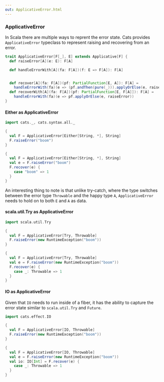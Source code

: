 ```yaml
---
out: ApplicativeError.html
---
```


### ApplicativeError

In Scala there are multiple ways to reprent the error state. Cats provides `ApplicativeError` typeclass to represent raising and recovering from an error.

```scala
trait ApplicativeError[F[_], E] extends Applicative[F] {
  def raiseError[A](e: E): F[A]

  def handleErrorWith[A](fa: F[A])(f: E => F[A]): F[A]


  def recover[A](fa: F[A])(pf: PartialFunction[E, A]): F[A] =
    handleErrorWith(fa)(e => (pf.andThen(pure(_))).applyOrElse(e, raiseError[A](_)))
  def recoverWith[A](fa: F[A])(pf: PartialFunction[E, F[A]]): F[A] =
    handleErrorWith(fa)(e => pf.applyOrElse(e, raiseError))
}
```

#### Either as ApplicativeError

```scala mdoc
import cats._, cats.syntax.all._

{
  val F = ApplicativeError[Either[String, *], String]
  F.raiseError("boom")
}
```

```scala mdoc
{
  val F = ApplicativeError[Either[String, *], String]
  val e = F.raiseError("boom")
  F.recover(e) {
    case "boom" => 1
  }
}
```

An interesting thing to note is that unlike try-catch, where the type switches between the error type `Throwable` and the happy type `A`, `ApplicativeError` needs to hold on to both `E` and `A` as data.

#### scala.util.Try as ApplicativeError

```scala mdoc
import scala.util.Try

{
  val F = ApplicativeError[Try, Throwable]
  F.raiseError(new RuntimeException("boom"))
}
```

```scala mdoc
{
  val F = ApplicativeError[Try, Throwable]
  val e = F.raiseError(new RuntimeException("boom"))
  F.recover(e) {
    case _: Throwable => 1
  }
}
```

#### IO as ApplicativeError

Given that `IO` needs to run inside of a fiber, it has the ability to capture the error state similar to `scala.util.Try` and `Future`.

```scala mdoc
import cats.effect.IO

{
  val F = ApplicativeError[IO, Throwable]
  F.raiseError(new RuntimeException("boom"))
}
```

```scala mdoc
{
  val F = ApplicativeError[IO, Throwable]
  val e = F.raiseError(new RuntimeException("boom"))
  val io: IO[Int] = F.recover(e) {
    case _: Throwable => 1
  }
}
```

